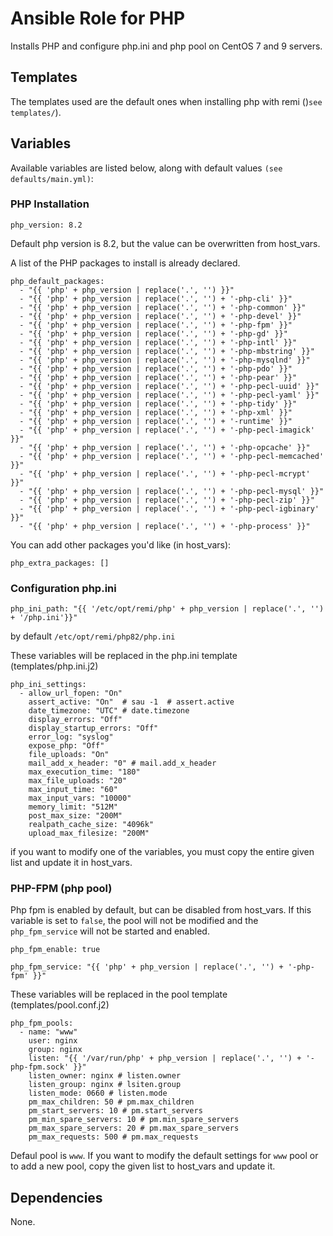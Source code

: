 # Ansible Role for PHP

Installs PHP and configure php.ini and php pool on CentOS 7 and 9 servers.

## Templates

The templates used are the default ones when installing php with remi ()`see templates/`).

## Variables

Available variables are listed below, along with default values `(see defaults/main.yml)`:


### PHP Installation

```
php_version: 8.2
```
Default php version is 8.2, but the value can be overwritten from host_vars.

A list of the PHP packages to install is already declared.

```
php_default_packages:
  - "{{ 'php' + php_version | replace('.', '') }}"
  - "{{ 'php' + php_version | replace('.', '') + '-php-cli' }}"
  - "{{ 'php' + php_version | replace('.', '') + '-php-common' }}"
  - "{{ 'php' + php_version | replace('.', '') + '-php-devel' }}"
  - "{{ 'php' + php_version | replace('.', '') + '-php-fpm' }}"
  - "{{ 'php' + php_version | replace('.', '') + '-php-gd' }}"
  - "{{ 'php' + php_version | replace('.', '') + '-php-intl' }}"
  - "{{ 'php' + php_version | replace('.', '') + '-php-mbstring' }}"
  - "{{ 'php' + php_version | replace('.', '') + '-php-mysqlnd' }}"
  - "{{ 'php' + php_version | replace('.', '') + '-php-pdo' }}"
  - "{{ 'php' + php_version | replace('.', '') + '-php-pear' }}"
  - "{{ 'php' + php_version | replace('.', '') + '-php-pecl-uuid' }}"
  - "{{ 'php' + php_version | replace('.', '') + '-php-pecl-yaml' }}"
  - "{{ 'php' + php_version | replace('.', '') + '-php-tidy' }}"
  - "{{ 'php' + php_version | replace('.', '') + '-php-xml' }}"
  - "{{ 'php' + php_version | replace('.', '') + '-runtime' }}"
  - "{{ 'php' + php_version | replace('.', '') + '-php-pecl-imagick' }}"
  - "{{ 'php' + php_version | replace('.', '') + '-php-opcache' }}"
  - "{{ 'php' + php_version | replace('.', '') + '-php-pecl-memcached' }}"
  - "{{ 'php' + php_version | replace('.', '') + '-php-pecl-mcrypt' }}"
  - "{{ 'php' + php_version | replace('.', '') + '-php-pecl-mysql' }}"
  - "{{ 'php' + php_version | replace('.', '') + '-php-pecl-zip' }}"
  - "{{ 'php' + php_version | replace('.', '') + '-php-pecl-igbinary' }}"
  - "{{ 'php' + php_version | replace('.', '') + '-php-process' }}"
```

You can add other packages you'd like (in host_vars):

```
php_extra_packages: []
```

### Configuration php.ini

```
php_ini_path: "{{ '/etc/opt/remi/php' + php_version | replace('.', '') + '/php.ini'}}"
```
by default `/etc/opt/remi/php82/php.ini`

These variables will be replaced in the php.ini template (templates/php.ini.j2)

```
php_ini_settings: 
  - allow_url_fopen: "On"
    assert_active: "On"  # sau -1  # assert.active
    date_timezone: "UTC" # date.timezone
    display_errors: "Off"
    display_startup_errors: "Off"
    error_log: "syslog"
    expose_php: "Off"
    file_uploads: "On"
    mail_add_x_header: "0" # mail.add_x_header
    max_execution_time: "180"
    max_file_uploads: "20"
    max_input_time: "60"
    max_input_vars: "10000"
    memory_limit: "512M"
    post_max_size: "200M"
    realpath_cache_size: "4096k"
    upload_max_filesize: "200M"
```

if you want to modify one of the variables, you must copy the
entire given list and update it in host_vars.

### PHP-FPM (php pool)

Php fpm is enabled by default, but can be disabled from host_vars.
If this variable is set to `false`, the pool will not be modified and
the `php_fpm_service` will not be started and enabled.

```
php_fpm_enable: true 
```

```
php_fpm_service: "{{ 'php' + php_version | replace('.', '') + '-php-fpm' }}"
```

These variables will be replaced in the pool template (templates/pool.conf.j2)

```
php_fpm_pools:
  - name: "www"
    user: nginx
    group: nginx
    listen: "{{ '/var/run/php' + php_version | replace('.', '') + '-php-fpm.sock' }}"
    listen_owner: nginx # listen.owner
    listen_group: nginx # lsiten.group
    listen_mode: 0660 # listen.mode
    pm_max_children: 50 # pm.max_children
    pm_start_servers: 10 # pm.start_servers
    pm_min_spare_servers: 10 # pm.min_spare_servers
    pm_max_spare_servers: 20 # pm.max_spare_servers
    pm_max_requests: 500 # pm.max_requests
```

Defaul pool is `www`. If you want to modify the default settings
for `www` pool or to add a new pool, copy the given list to host_vars and update it.

## Dependencies

None.
